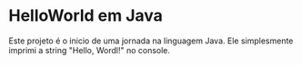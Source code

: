 # HelloWorld em Java

Este projeto é o inicio de uma jornada na linguagem Java. Ele simplesmente imprimi a string "Hello, Wordl!" no console.
